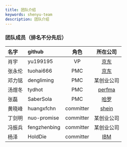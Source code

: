 ```yaml
---
title: 团队介绍
keywords: shenyu-team
description: 团队介绍
---
```


### 团队成员（排名不分先后）

|名字        | github      |  角色        | 所在公司  |
|:--------  |:-----        |:-------:    |:-------:|
|肖宇        |yu199195     |  VP          | [京东](https://jd.com)                   |
|张永伦      |tuohai666    |  PMC         | [京东](https://jd.com)                   |
|邓力铭      |dengliming   |  PMC         | 某创业公司                                | 
|汤煜冬      |tydhot       |  PMC         | [perfma](https://perfma.com/)            |
|张磊        |SaberSola    |  PMC         | [哈罗](https://www.helloglobal.com/)     | 
|黄晓峰      |huangxfchn   |  committer   | [shein](https://www.shein.com.hk)        | 
|丁剑明      |nuo-promise  |  committer   | 某创业公司                                 |
|冯振兵      |fengzhenbing |  committer   | 某创业公司                                 |
|杨泽        |HoldDie      |  committer   | [IBM](https://www.ibm.com/)               |
